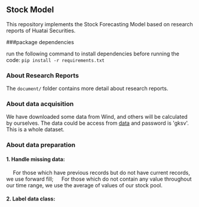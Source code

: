 ## Stock Model

This repository implements the Stock Forecasting Model based on research reports of  Huatai Securities.

###package dependencies

run the following command to install dependencies before running the code: `pip install -r requirements.txt`

### About Research Reports

The `document/` folder contains more detail about research reports.

### About data acquisition

We have downloaded some data from Wind, and others will be calculated by ourselves. The data could be access from [data](https://pan.baidu.com/s/1x7df0ip4P-1fVL8_p702Cw) and password is 'gksv'. This is a whole dataset.

### About data preparation
#### 1. Handle missing data:
&emsp; For those which have previous records but do not have current records, we use forward fill;
&emsp; For those which do not contain any value throughout our time range, we use the average of values of our stock pool.
#### 2. Label data class:
